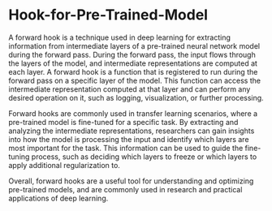 # Hook-for-Pre-Trained-Model
A forward hook is a technique used in deep learning for extracting information from intermediate layers of a pre-trained neural network model during the forward pass. During the forward pass, the input flows through the layers of the model, and intermediate representations are computed at each layer. A forward hook is a function that is registered to run during the forward pass on a specific layer of the model. This function can access the intermediate representation computed at that layer and can perform any desired operation on it, such as logging, visualization, or further processing.

Forward hooks are commonly used in transfer learning scenarios, where a pre-trained model is fine-tuned for a specific task. By extracting and analyzing the intermediate representations, researchers can gain insights into how the model is processing the input and identify which layers are most important for the task. This information can be used to guide the fine-tuning process, such as deciding which layers to freeze or which layers to apply additional regularization to. 

Overall, forward hooks are a useful tool for understanding and optimizing pre-trained models, and are commonly used in research and practical applications of deep learning.
